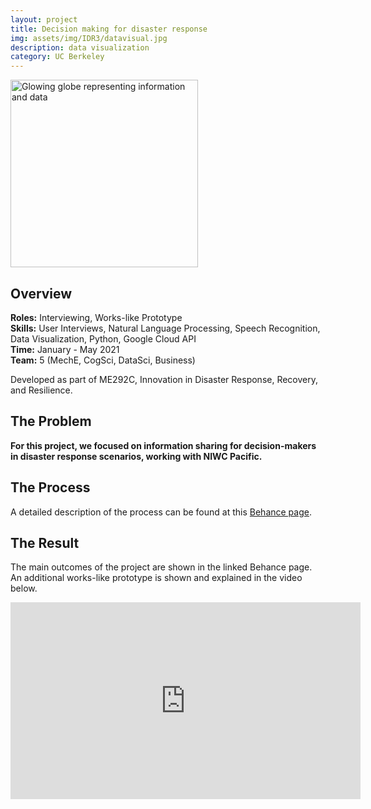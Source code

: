 ```yaml
---
layout: project
title: Decision making for disaster response
img: assets/img/IDR3/datavisual.jpg
description: data visualization
category: UC Berkeley
---
```

<img src="assets/images/IDR3/datavisual.jpg" alt = "Glowing globe representing information and data" style="position:relative" width="300">

## Overview
**Roles:** Interviewing, Works-like Prototype  
**Skills:** User Interviews, Natural Language Processing, Speech Recognition, Data Visualization, Python, Google Cloud API  
**Time:** January - May 2021  
**Team:** 5 (MechE, CogSci, DataSci, Business)   

Developed as part of ME292C, Innovation in Disaster Response, Recovery, and Resilience.

## The Problem
**For this project, we focused on information sharing for decision-makers in disaster response scenarios, working with NIWC Pacific.**

## The Process
A detailed description of the process can be found at this <a href="https://www.behance.net/gallery/118926929/SRT-Project-Page" target="_blank">Behance page</a>.

## The Result
The main outcomes of the project are shown in the linked Behance page. An additional works-like prototype is shown and explained in the video below. 
<iframe width="560" height="315" src="https://www.youtube.com/embed/v3BKnIvi7BM" frameborder="0" allow="accelerometer; autoplay; clipboard-write; encrypted-media; gyroscope; picture-in-picture" allowfullscreen></iframe>